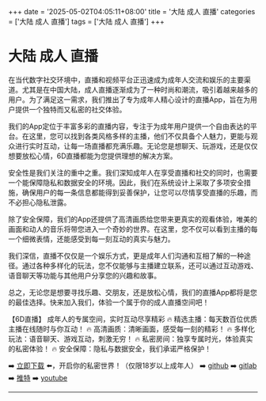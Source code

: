 +++
date = '2025-05-02T04:05:11+08:00'
title = '大陆 成人 直播'
categories = ['大陆 成人 直播']
tags = ['大陆 成人 直播']
+++

# 大陆 成人 直播

在当代数字社交环境中，直播和视频平台正迅速成为成年人交流和娱乐的主要渠道。尤其是在中国大陆，成人直播逐渐成为了一种时尚和潮流，吸引着越来越多的用户。为了满足这一需求，我们推出了专为成年人精心设计的直播App，旨在为用户提供一个独特而又私密的社交体验。

我们的App定位于丰富多彩的直播内容，专注于为成年用户提供一个自由表达的平台。在这里，您可以找到各类风格多样的主播，他们不仅具备个人魅力，更能与观众进行实时互动，让每一场直播都充满乐趣。无论您是想聊天、玩游戏，还是仅仅想要放松心情，6D直播都能为您提供理想的解决方案。

安全性是我们关注的重中之重。我们深知成年人在享受直播和社交的同时，也需要一个能保障隐私和数据安全的环境。因此，我们在系统设计上采取了多项安全措施，确保用户的每一条信息都能得到妥善保护，让您可以尽情享受直播的乐趣，而不必担心隐私泄露。

除了安全保障，我们的App还提供了高清画质给您带来更真实的观看体验，唯美的画面和动人的音乐将带您进入一个奇妙的世界。在这里，您不仅可以看到主播的每一个细微表情，还能感受到每一刻互动的真实与魅力。

我们深信，直播不仅仅是一个娱乐方式，更是成年人们沟通和互相了解的一种途径。通过各种多样化的玩法，您不仅能够与主播建立联系，还可以通过互动游戏、语音聊天等功能与其他用户分享您的兴趣和故事。

总之，无论您是想要寻找乐趣、交朋友，还是放松心情，我们的直播App都将是您的最佳选择。快来加入我们，体验一个属于你的成人直播空间吧！

【6D直播】
成年人的专属空间，实时互动尽享精彩
🔥 精选主播：每天数百位优质主播在线随时与你互动！
🔥 高清画质：清晰画面，感受每一刻的精彩！
🔥 多样化玩法：语音聊天、游戏互动，刺激无穷！
🔥 私密房间：独享专属时光，体验真实的私密体验！
🔥 安全保障：隐私与数据安全，我们承诺严格保护！

➡️ [立即下载](https://down123.s3.ap-east-1.amazonaws.com/down/down.html?channelCode=blog) ⬅️，开启你的私密世界！（仅限18岁以上成年人）
➡️ [github](https://aldult-live.github.io/)
➡️ [gitlab](https://seo-09598d.gitlab.io/)
➡️ [推特](https://x.com/wegame33)
➡️ [youtube](https://www.youtube.com/@6Dlive)

---
